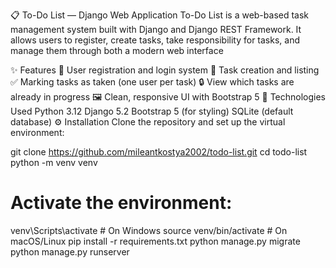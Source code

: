 📋 To-Do List — Django Web Application
To-Do List is a web-based task management system built with Django and Django REST Framework.
It allows users to register, create tasks, take responsibility for tasks, and manage them through both a modern web interface 

✨ Features
🧑 User registration and login system
📝 Task creation and listing
✅ Marking tasks as taken (one user per task)
🔒 View which tasks are already in progress
🖼 Clean, responsive UI with Bootstrap 5
🚀 Technologies Used
Python 3.12
Django 5.2
Bootstrap 5 (for styling)
SQLite (default database)
⚙️ Installation
Clone the repository and set up the virtual environment:

git clone https://github.com/mileantkostya2002/todo-list.git
cd todo-list
python -m venv venv
# Activate the environment:
venv\Scripts\activate      # On Windows
source venv/bin/activate   # On macOS/Linux
pip install -r requirements.txt
python manage.py migrate
python manage.py runserver
